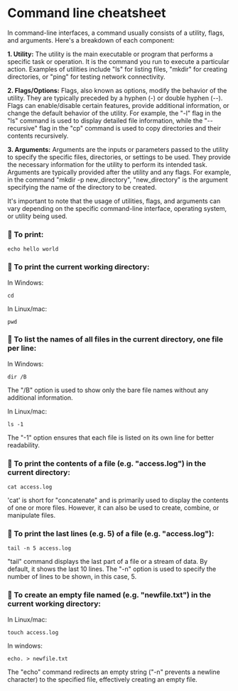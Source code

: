 # Command line cheatsheet

In command-line interfaces, a command usually consists of a utility, flags, and arguments. Here's a breakdown of each component: 
 
**1. Utility:** The utility is the main executable or program that performs a specific task or operation. It is the command you run to execute a particular action. Examples of utilities include "ls" for listing files, "mkdir" for creating directories, or "ping" for testing network connectivity. 
 
**2. Flags/Options:** Flags, also known as options, modify the behavior of the utility. They are typically preceded by a hyphen (-) or double hyphen (--). Flags can enable/disable certain features, provide additional information, or change the default behavior of the utility. For example, the "-l" flag in the "ls" command is used to display detailed file information, while the "--recursive" flag in the "cp" command is used to copy directories and their contents recursively. 
 
**3. Arguments:** Arguments are the inputs or parameters passed to the utility to specify the specific files, directories, or settings to be used. They provide the necessary information for the utility to perform its intended task. Arguments are typically provided after the utility and any flags. For example, in the command "mkdir -p new_directory", "new_directory" is the argument specifying the name of the directory to be created. 
 
It's important to note that the usage of utilities, flags, and arguments can vary depending on the specific command-line interface, operating system, or utility being used.

### 🔷 To print:

`echo hello world`

### 🔷 To print the current working directory:

In Windows: 

`cd`

In Linux/mac:

`pwd`

### 🔷 To list the names of all files in the current directory, one file per line:
In Windows: 

`dir /B`

 The "/B" option is used to show only the bare file names without any additional information.

In Linux/mac:

`ls -1`

The "-1" option ensures that each file is listed on its own line for better readability.

### 🔷 To print the contents of a file (e.g. "access.log") in the current directory:

`cat access.log`

'cat' is short for "concatenate" and is primarily used to display the contents of one or more files. However, it can also be used to create, combine, or manipulate files.
 
### 🔷 To print the last lines (e.g. 5) of a file (e.g. "access.log"):

`tail -n 5 access.log`

"tail" command displays the last part of a file or a stream of data. By default, it shows the last 10 lines.
The "-n" option is used to specify the number of lines to be shown, in this case, 5.

### 🔷 To create an empty file named (e.g. "newfile.txt") in the current working directory:

In Linux/mac:

`touch access.log`

In windows: 

`echo. > newfile.txt`

The "echo" command redirects an empty string ("-n" prevents a newline character) to the specified file, effectively creating an empty file. 
